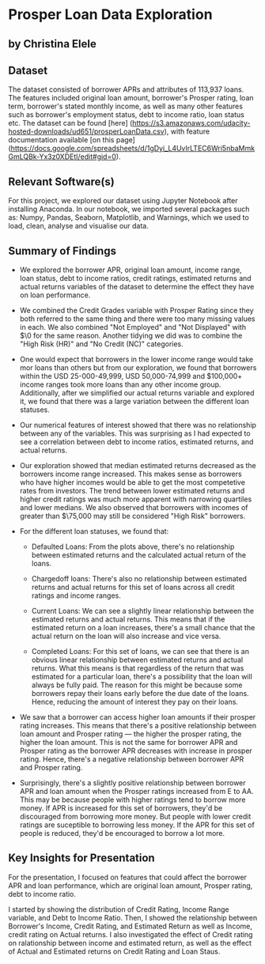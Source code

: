 # Prosper Loan Data Exploration
## by Christina Elele


## Dataset

The dataset consisted of borrower APRs and attributes of 113,937 loans. The features included original loan amount, borrower's Prosper rating, loan term, borrower's stated monthly income, as well as many other features such as borrower's employment status, debt to income ratio, loan status etc. The dataset can be found [here] (https://s3.amazonaws.com/udacity-hosted-downloads/ud651/prosperLoanData.csv), with feature documentation available [on this page] (https://docs.google.com/spreadsheets/d/1gDyi_L4UvIrLTEC6Wri5nbaMmkGmLQBk-Yx3z0XDEtI/edit#gid=0).


## Relevant Software(s)

For this project, we explored our dataset using Jupyter Notebook after installing Anaconda. In our notebook, we imported several packages such as: Numpy, Pandas, Seaborn, Matplotlib, and Warnings, which we used to load, clean, analyse and visualise our data. 


## Summary of Findings


* We explored the borrower APR, original loan amount, income range, loan status, debt to income ratios, credit ratings, estimated returns and actual returns variables of the dataset to determine the effect they have on loan performance.

* We combined the Credit Grades variable with Prosper Rating since they both referred to the same thing and there were too many missing values in each. We also combined "Not Employed" and "Not Displayed" with $\0 for the same reason. Another tidying we did was to combine the "High Risk (HR)" and "No Credit (NC)" categories.

* One would expect that borrowers in the lower income range would take mor loans than others but from our exploration, we found that borrowers within the USD 25-000-49,999, USD 50,000-74,999 and $100,000+ income ranges took more loans than any other income group. Additionally, after we simplified our actual returns variable and explored it, we found that there was a large variation between the different loan statuses.

* Our numerical features of interest showed that there was no relationship between any of the variables. This was surprising as I had expected to see a correlation between debt to income ratios, estimated returns, and actual returns.

* Our exploration showed that median estimated returns decreased as the borrowers income range increased. This makes sense as borrowers who have higher incomes would be able to get the most competetive rates from investors. The trend between lower estimated returns and higher credit ratings was much more apparent with narrowing quartiles and lower medians. We also observed that borrowers with incomes of greater than $\75,000 may still be considered "High Risk" borrowers.

* For the different loan statuses, we found that:
    - Defaulted Loans: From the plots above, there's no relationship between estimated returns and the calculated actual return of the loans.

    - Chargedoff loans: There's also no relationship between estimated returns and actual returns for this set of loans across all credit ratings and income ranges.

    - Current Loans: We can see a slightly linear relationship between the estimated returns and actual returns. This means that if the estimated return on a loan increases, there's a small chance that the actual return on the loan will also increase and vice versa.

     - Completed Loans: For this set of loans, we can see that there is an obvious linear relationship between estimated returns and actual returns. What this means is that regardless of the return that was estimated for a particular loan, there's a possibility that the loan will always be fully paid. The reason for this might be because some borrowers repay their loans early before the due date of the loans. Hence, reducing the amount of interest they pay on their loans.

* We saw that a borrower can access higher loan amounts if their prosper rating increases. This means that there's a positive relationship between loan amount and Prosper rating — the higher the prosper rating, the higher the loan amount. This is not the same for borrower APR and Prosper rating as the borrower APR decreases with increase in prosper rating. Hence, there's a negative relationship between borrower APR and Prosper rating.

* Surprisingly, there's a slightly positive relationship between borrower APR and loan amount when the Prosper ratings increased from E to AA. This may be because people with higher ratings tend to borrow more money. If APR is increased for this set of borrowers, they'd be discouraged from borrowing more money. But people with lower credit ratings are suceptible to borrowing less money. If the APR for this set of people is reduced, they'd be encouraged to borrow a lot more.


## Key Insights for Presentation

For the presentation, I focused on features that could affect the borrower APR and loan performance, which are original loan amount, Prosper rating, debt to income ratio. 

I started by showing the distribution of Credit Rating, Income Range variable, and Debt to Income Ratio. Then, I showed the relationship between Borrower's Income, Credit Rating, and Estimated Return as well as Income, credit rating on Actual returns. I also investigated the effect of Credit rating on ralationship between income and estimated return, as well as the effect of Actual and Estimated returns on Credit Rating and Loan Staus.